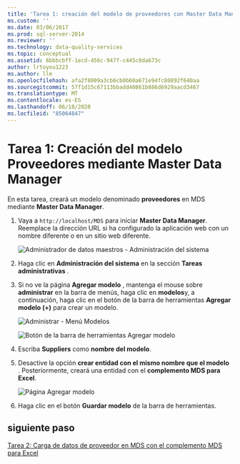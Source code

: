 ```yaml
---
title: 'Tarea 1: creación del modelo de proveedores con Master Data Manager | Microsoft Docs'
ms.custom: ''
ms.date: 03/06/2017
ms.prod: sql-server-2014
ms.reviewer: ''
ms.technology: data-quality-services
ms.topic: conceptual
ms.assetid: 6bbbcbff-1ecd-456c-947f-c445c8da673c
author: lrtoyou1223
ms.author: lle
ms.openlocfilehash: afa2f8009a3cb6cb0b60a671e94fc80892f640aa
ms.sourcegitcommit: 57f1d15c67113bbadd40861b886d6929aacd3467
ms.translationtype: MT
ms.contentlocale: es-ES
ms.lasthandoff: 06/18/2020
ms.locfileid: "85064847"
---
```

# <a name="task-1-creating-suppliers-model-using-master-data-manager"></a>Tarea 1: Creación del modelo Proveedores mediante Master Data Manager
  En esta tarea, creará un modelo denominado **proveedores** en MDS mediante **Master Data Manager**.  
  
1.  Vaya a `http://localhost/MDS` para iniciar **Master Data Manager**. Reemplace la dirección URL si ha configurado la aplicación web con un nombre diferente o en un sitio web diferente.  
  
     ![Administrador de datos maestros - Administración del sistema](../../2014/tutorials/media/et-creatingsuppliersmodelusingmdm-01.jpg "Administrador de datos maestros - Administración del sistema")  
  
2.  Haga clic en **Administración del sistema** en la sección **Tareas administrativas** .  
  
3.  Si no ve la página **Agregar modelo** , mantenga el mouse sobre **administrar** en la barra de menús, haga clic en **modelos**y, a continuación, haga clic en el botón de la barra de herramientas **Agregar modelo (+)** para crear un modelo.  
  
     ![Administrar - Menú Modelos](../../2014/tutorials/media/et-creatingsuppliersmodelusingmdm-02.jpg "Administrar - Menú Modelos")  
  
     ![Botón de la barra de herramientas Agregar modelo](../../2014/tutorials/media/et-creatingsuppliersmodelusingmdm-03.jpg "Botón de la barra de herramientas Agregar modelo")  
  
4.  Escriba **Suppliers** como **nombre del modelo**.  
  
5.  Desactive la opción **crear entidad con el mismo nombre que el modelo** . Posteriormente, creará una entidad con el **complemento MDS para Excel**.  
  
     ![Página Agregar modelo](../../2014/tutorials/media/et-creatingsuppliersmodelusingmdm-04.jpg "Página Agregar modelo")  
  
6.  Haga clic en el botón **Guardar modelo** de la barra de herramientas.  
  
## <a name="next-step"></a>siguiente paso  
 [Tarea 2: Carga de datos de proveedor en MDS con el complemento MDS para Excel](../../2014/tutorials/task-2-uploading-supplier-data-to-mds-using-mds-add-in-for-excel.md)  
  
  
